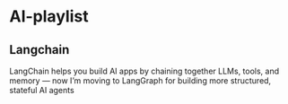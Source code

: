 # AI-playlist

## Langchain 
LangChain helps you build AI apps by chaining together LLMs, tools, and memory — now I’m moving to LangGraph for building more structured, stateful AI agents
